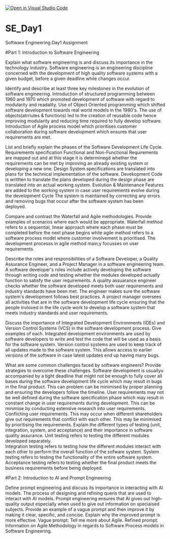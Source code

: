 [![Open in Visual Studio Code](https://classroom.github.com/assets/open-in-vscode-2e0aaae1b6195c2367325f4f02e2d04e9abb55f0b24a779b69b11b9e10269abc.svg)](https://classroom.github.com/online_ide?assignment_repo_id=18438502&assignment_repo_type=AssignmentRepo)
# SE_Day1
Software Engineering Day1 Assignment

#Part 1: Introduction to Software Engineering

Explain what software engineering is and discuss its importance in the technology industry.
    Software engineering is an engineering discipline concerned with the development of high quality software
    systems with a given budget, before a given deadline while changes occur.


Identify and describe at least three key milestones in the evolution of software engineering.
    Introduction of structured programming between 1960 and 1970 which promoted development of software with
    regard to modularity and readality.
    Use of Object Oriented programming which shifted software development towards real world models in the 1980's. The use of objects(atrriutes & functions) led to the creation of reusable code hence improving modularity and reducing time required to fully develop software. 
    Introduction of Agile process model which prioritises customer collaboration during software development which ensures that user requirements are met.


List and briefly explain the phases of the Software Development Life Cycle.
    Requirements specification
        Functional and Non-Functional Requirements are mapped out and at this stage it is determinegd whether the requirements can be met by improving an already existing system or developing a new one.
    Design
        System specifications are translated into plans for the technical implementation of the software.
    Devekopment
        Code is writtten to translate the plans developed during the design phase are translated into an actual
        working system. 
    Evolution & Maintenance
        Features are added to the working system in case user requirements evolve during the development Cycle
        The system is maintained by correcting any errors and removing bugs that occur after the software system
        has been deployed.


Compare and contrast the Waterfall and Agile methodologies. Provide examples of scenarios where each would be appropriate.
    Waterfall method refers to a sequential, linear approach where each phase must be completed before the next
    phase begins while agile method refers to a software process model where customer involvement is prioritised. 
    The development processs in agile method main;y focusses on user requirements.

Describe the roles and responsibilities of a Software Developer, a Quality Assurance Engineer, and a Project Manager in a software engineering team.
    A software developer's roles include actively developing the software through writing code and testing whether
    the modules developed actually function to satisfy the user requirements.
    A quality assuarance engineer checks whether the software developed meets both user requirements and industry
    standards have been met. The engineer makes sure the software system's development follows best practices.
    A project manager oversees all activities that are in the software development life cycle ensuring that the 
    people invloved in the life cycle work to develop a software system that meets industry standards and user
    requirements. 

Discuss the importance of Integrated Development Environments (IDEs) and Version Control Systems (VCS) in the software development process. Give examples of each.
    Integrated development environments are used by software developers to write and test the code that will 
    be used as a basis for the software system. Version control systems are used to keep track of all updates
    made to the software system. This allows access to earlier versions of the software in case latest updates 
    end up having many bugs.

What are some common challenges faced by software engineers? Provide strategies to overcome these challenges.
    Software development is usuallyu accompanied by a tight deadline that might not be enough to fully cover 
    all bases during the software development life cycle which may result in bugs in the final product. This can
    problem can be minimised by proper planning  and ensuring the developers follow the timeline.
    User requirements may not be well defined during the software specification phase which may result in constant
    change in user requirements during development. This can be minimise by conducting extensive research into user 
    requirements.
    Conflicting user requirements. This may occur when different shareholders give out requirements that conflict with each other.
    This may be minimised by prioritising the requirements.
Explain the different types of testing (unit, integration, system, and acceptance) and their importance in software quality assurance.
    Unit testing refers to testing the different modules developed separately.  
    Integration testing refers to testing how the different modules interact with each other to perform the overall function
    of the sofware system.
    System testing refers to testing the functionality of the entire software system. 
    Acceptance testing refers to testing whether the final product meets the business requirements before being deployed.

#Part 2: Introduction to AI and Prompt Engineering


Define prompt engineering and discuss its importance in interacting with AI models.
    The process of designing and refining queris that are used to interact with AI models.
    Prompt engineering ensures that AI gives out high-quality output especially when used to give out information
    on speciaised subjects.
Provide an example of a vague prompt and then improve it by making it clear, specific, and concise. Explain why the improved prompt is more effective.
    Vague prompt: Tell me more about Agile.
    Refined prompt: Information on Agile Methodology in regards to Software Process models in Software Engineering.
